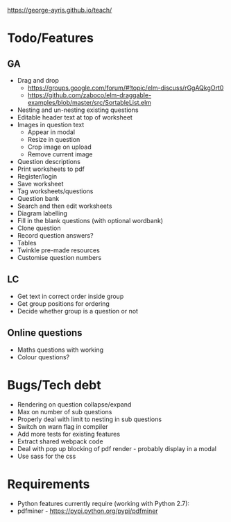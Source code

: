 https://george-ayris.github.io/teach/

# Todo/Features
## GA
- Drag and drop 
  - https://groups.google.com/forum/#!topic/elm-discuss/rGgAQkgOrt0
  - https://github.com/zaboco/elm-draggable-examples/blob/master/src/SortableList.elm
- Nesting and un-nesting existing questions
- Editable header text at top of worksheet
- Images in question text
  - Appear in modal
  - Resize in question
  - Crop image on upload
  - Remove current image
- Question descriptions
- Print worksheets to pdf
- Register/login
- Save worksheet
- Tag worksheets/questions
- Question bank
- Search and then edit worksheets
- Diagram labelling
- Fill in the blank questions (with optional wordbank)
- Clone question
- Record question answers?
- Tables
- Twinkle pre-made resources
- Customise question numbers

## LC
- Get text in correct order inside group
- Get group positions for ordering
- Decide whether group is a question or not

## Online questions
- Maths questions with working
- Colour questions?

# Bugs/Tech debt
- Rendering on question collapse/expand
- Max on number of sub questions
- Properly deal with limit to nesting in sub questions
- Switch on warn flag in compiler  
- Add more tests for existing features
- Extract shared webpack code
- Deal with pop up blocking of pdf render - probably display in a modal
- Use sass for the css

# Requirements  
- Python features currently require (working with Python 2.7):
- pdfminer - https://pypi.python.org/pypi/pdfminer
